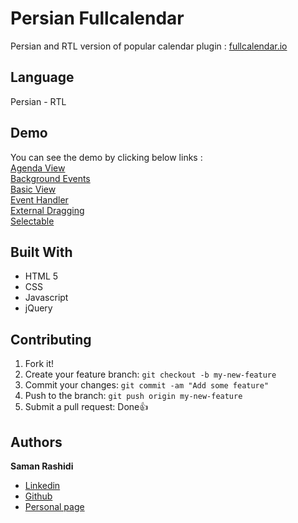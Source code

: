 # Persian Fullcalendar

Persian and RTL version of popular calendar plugin : [fullcalendar.io](https://fullcalendar.io/)

## Language

Persian - RTL

## Demo

You can see the demo by clicking below links :
<br >
[Agenda View](http://persianfullcalendar.samanrashidi.com/agenda-view.html)
<br >
[Background Events](http://persianfullcalendar.samanrashidi.com/background-events.html)
<br >
[Basic View](http://persianfullcalendar.samanrashidi.com/basic-view.html)
<br >
[Event Handler](http://persianfullcalendar.samanrashidi.com/event-handler.html)
<br >
[External Dragging](http://persianfullcalendar.samanrashidi.com/external-dragging.html)
<br >
[Selectable](http://persianfullcalendar.samanrashidi.com/selectable.html)

## Built With

* HTML 5
* CSS
* Javascript
* jQuery

## Contributing

1. Fork it!
2. Create your feature branch: `git checkout -b my-new-feature`
3. Commit your changes: `git commit -am "Add some feature"`
4. Push to the branch: `git push origin my-new-feature`
5. Submit a pull request:  Done👍

## Authors

**Saman Rashidi**

- [Linkedin](https://www.linkedin.com/in/samanrashidii)
- [Github](https://github.com/samanrashidii)
- [Personal page](http://samanrashidi.com)

